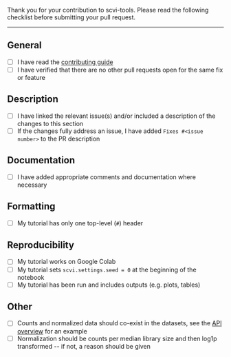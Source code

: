 Thank you for your contribution to scvi-tools. Please read the following checklist before
submitting your pull request.

---

## General

- [ ] I have read the [contributing guide](https://docs.scvi-tools.org/en/stable/contributing/index.html)
- [ ] I have verified that there are no other pull requests open for the same fix or feature

## Description

- [ ] I have linked the relevant issue(s) and/or included a description of the changes to this section
- [ ] If the changes fully address an issue, I have added `Fixes #<issue number>` to the PR description

## Documentation

- [ ] I have added appropriate comments and documentation where necessary

## Formatting

- [ ] My tutorial has only one top-level (`#`) header

## Reproducibility

- [ ] My tutorial works on Google Colab
- [ ] My tutorial sets `scvi.settings.seed = 0` at the beginning of the notebook
- [ ] My tutorial has been run and includes outputs (e.g. plots, tables)

## Other

- [ ] Counts and normalized data should co-exist in the datasets, see the [API overview](https://docs.scvi-tools.org/en/stable/tutorials/notebooks/api_overview.html) for an example
- [ ] Normalization should be counts per median library size and then log1p transformed -- if not, a reason should be given
